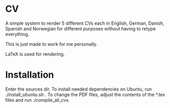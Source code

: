 CV
====

A simple system to render 5 different CVs each in English, German, Danish, Spanish and Norwegian for different purposes without having to retype everything.

This is just made to work for me personally.

LaTeX is used for rendering.


Installation
==
Enter the sources dir.
To install needed dependencies on Ubuntu, run ./install_ubuntu.sh .
To change the PDF files, adjust the contents of the *.tex files and run ./compile_all_cvs
